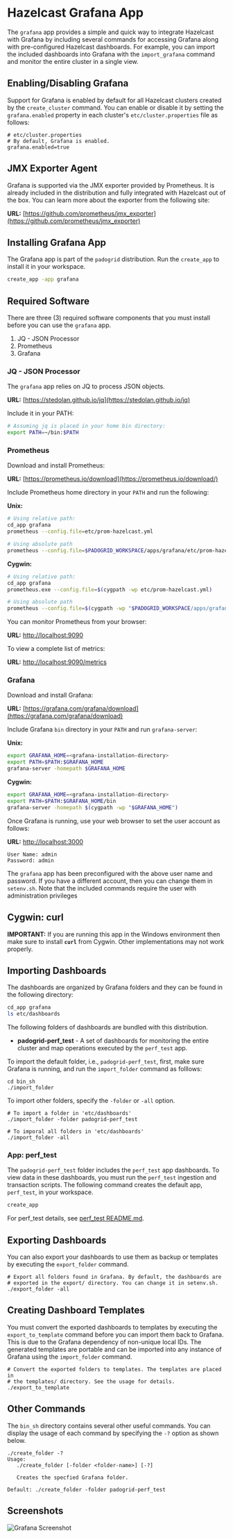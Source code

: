 # Hazelcast Grafana App

The `grafana` app provides a simple and quick way to integrate Hazelcast with Grafana by including several commands for accessing Grafana along with pre-configured Hazelcast dashboards. For example, you can import the included dashboards into Grafana with the `import_grafana` command and monitor the entire cluster in a single view.

## Enabling/Disabling Grafana

Support for Grafana is enabled by default for all Hazelcast clusters created by the `create_cluster` command. You can enable or disable it by setting the `grafana.enabled` property in each cluster's `etc/cluster.properties` file as follows:

```properties
# etc/cluster.properties
# By default, Grafana is enabled.
grafana.enabled=true
```

## JMX Exporter Agent

Grafana is supported via the JMX exporter provided by Prometheus. It is already included in the distribution and fully integrated with Hazelcast out of the box. You can learn more about the exporter from the following site:

**URL:** [https://github.com/prometheus/jmx_exporter](https://github.com/prometheus/jmx_exporter)

## Installing Grafana App

The Grafana app is part of the `padogrid` distribution. Run the `create_app` to install it in your workspace.

```bash
create_app -app grafana
```

## Required Software

There are three (3) required software components that you must install before you can use the `grafana` app.

1. JQ - JSON Processor
2. Prometheus
2. Grafana

### JQ - JSON Processor

The `grafana` app relies on JQ to process JSON objects.

**URL:** [https://stedolan.github.io/jq](https://stedolan.github.io/jq)

Include it in your PATH:

```bash
# Assuming jq is placed in your home bin directory:
export PATH=~/bin:$PATH
```

### Prometheus

Download and install Prometheus:

**URL:** [https://prometheus.io/download](https://prometheus.io/download/)

Include Prometheus home directory in your `PATH` and run the following:

**Unix:**
```bash
# Using relative path:
cd_app grafana
prometheus --config.file=etc/prom-hazelcast.yml

# Using absolute path
prometheus --config.file=$PADOGRID_WORKSPACE/apps/grafana/etc/prom-hazelcast.yml
```

**Cygwin:**

```bash
# Using relative path:
cd_app grafana
prometheus.exe --config.file=$(cygpath -wp etc/prom-hazelcast.yml)

# Using absolute path
prometheus --config.file=$(cygpath -wp "$PADOGRID_WORKSPACE/apps/grafana/etc/prom-hazelcast.yml")
```

You can monitor Prometheus from your browser:

**URL:** [http://localhost:9090](http://localhost:9090)

To view a complete list of metrics:

**URL:** [http://localhost:9090/metrics](http://localhost:9090/metrics)

### Grafana

Download and install Grafana:

**URL:** [https://grafana.com/grafana/download](https://grafana.com/grafana/download)

Include Grafana `bin` directory in your `PATH` and run `grafana-server`:

**Unix:**

```bash
export GRAFANA_HOME=<grafana-installation-directory>
export PATH=$PATH:$GRAFANA_HOME
grafana-server -homepath $GRAFANA_HOME
```

**Cygwin:**

```bash
export GRAFANA_HOME=<grafana-installation-directory>
export PATH=$PATH:$GRAFANA_HOME/bin
grafana-server -homepath $(cygpath -wp "$GRAFANA_HOME")
```

Once Grafana is running, use your web browser to set the user account as follows:

**URL:** [http://localhost:3000](http://localhost:3000)

```shell
User Name: admin
Password: admin
```

The `grafana` app has been preconfigured with the above user name and password. If you have a different account, then you can change them in `setenv.sh`. Note that the included commands require the user with administration privileges
 
## Cygwin: curl

**IMPORTANT:** If you are running this app in the Windows environment then make sure to install **`curl`** from Cygwin. Other implementations may not work properly.

## Importing Dashboards

The dashboards are organized by Grafana folders and they can be found in the following directory:

```bash
cd_app grafana
ls etc/dashboards
```

The following folders of dashboards are bundled with this distribution.

- **padogrid-perf_test** - A set of dashboards for monitoring the entire cluster and map operations executed by the `perf_test` app.

To import the default folder, i.e., `padogrid-perf_test`, first, make sure Grafana is running, and run the `import_folder` command as folllows:

```shell
cd bin_sh
./import_folder
```

To import other folders, specify the `-folder` or `-all` option.

```shell
# To import a folder in 'etc/dashboards'
./import_folder -folder padogrid-perf_test

# To imporal all folders in 'etc/dashboards'
./import_folder -all
```

### App: perf_test

The `padogrid-perf_test` folder includes the `perf_test` app dashboards. To view data in these dashboards, you must run the `perf_test` ingestion and transaction scripts. The following command creates the default app, `perf_test`, in your workspace.

```bash
create_app
```

For perf_test details, see [perf_test README.md](../perf_test/README.md).

## Exporting Dashboards

You can also export your dashboards to use them as backup or templates by executing the `export_folder` command.

```shell
# Export all folders found in Grafana. By default, the dashboards are 
# exported in the export/ directory. You can change it in setenv.sh.
./export_folder -all
```

## Creating Dashboard Templates

You must convert the exported dashboards to templates by executing the `export_to_template` command before you can import them back to Grafana. This is due to the Grafana dependency of non-unique local IDs. The generated templates are portable and can be imported into any instance of Grafana using the `import_folder` command.

```shell
# Convert the exported folders to templates. The templates are placed in
# the templates/ directory. See the usage for details.
./export_to_template
```

## Other Commands

The `bin_sh` directory contains several other useful commands. You can display the usage of each command by specifying the `-?` option as shown below.

```shell
./create_folder -?
Usage:
   ./create_folder [-folder <folder-name>] [-?]

   Creates the specfied Grafana folder.

Default: ./create_folder -folder padogrid-perf_test
```

## Screenshots

![Grafana Screenshot](https://github.com/padogrid/padogrid/blob/develop/images/grafana-screenshot.png?raw=true)
